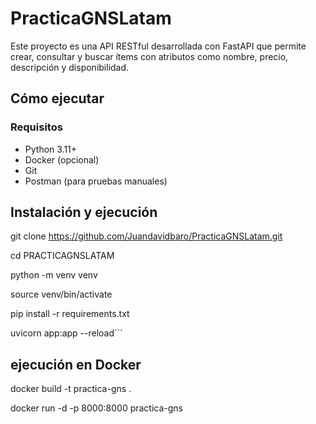 # PracticaGNSLatam

Este proyecto es una API RESTful desarrollada con FastAPI que permite crear, consultar y buscar ítems con atributos como nombre, precio, descripción y disponibilidad.

## Cómo ejecutar

### Requisitos
- Python 3.11+
- Docker (opcional)
- Git
- Postman (para pruebas manuales)

## Instalación y ejecución
git clone https://github.com/Juandavidbaro/PracticaGNSLatam.git

cd PRACTICAGNSLATAM

python -m venv venv

source venv/bin/activate   

pip install -r requirements.txt

uvicorn app:app --reload´´´

## ejecución en Docker

docker build -t practica-gns .

docker run -d -p 8000:8000 practica-gns

